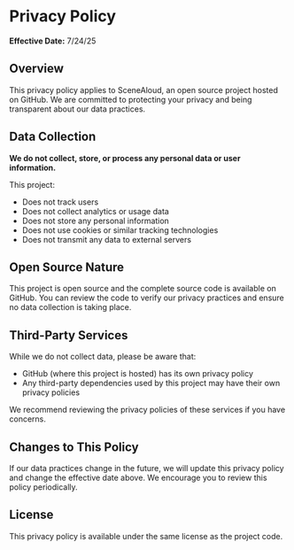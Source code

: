 # Privacy Policy

**Effective Date:** 7/24/25

## Overview

This privacy policy applies to SceneAloud, an open source project hosted on GitHub. We are committed to protecting your privacy and being transparent about our data practices.

## Data Collection

**We do not collect, store, or process any personal data or user information.**

This project:

- Does not track users
- Does not collect analytics or usage data
- Does not store any personal information
- Does not use cookies or similar tracking technologies
- Does not transmit any data to external servers

## Open Source Nature

This project is open source and the complete source code is available on GitHub. You can review the code to verify our privacy practices and ensure no data collection is taking place.

## Third-Party Services

While we do not collect data, please be aware that:

- GitHub (where this project is hosted) has its own privacy policy
- Any third-party dependencies used by this project may have their own privacy policies

We recommend reviewing the privacy policies of these services if you have concerns.

## Changes to This Policy

If our data practices change in the future, we will update this privacy policy and change the effective date above. We encourage you to review this policy periodically.


## License

This privacy policy is available under the same license as the project code.
